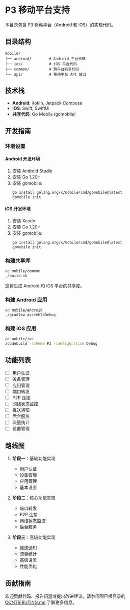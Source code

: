 # P3 移动平台支持

本目录包含 P3 移动平台（Android 和 iOS）的实现代码。

## 目录结构

```
mobile/
├── android/        # Android 平台代码
├── ios/            # iOS 平台代码
├── common/         # 跨平台共享代码
└── api/            # 移动平台 API 接口
```

## 技术栈

- **Android**: Kotlin, Jetpack Compose
- **iOS**: Swift, SwiftUI
- **共享代码**: Go Mobile (gomobile)

## 开发指南

### 环境设置

#### Android 开发环境

1. 安装 Android Studio
2. 安装 Go 1.20+
3. 安装 gomobile:
   ```bash
   go install golang.org/x/mobile/cmd/gomobile@latest
   gomobile init
   ```

#### iOS 开发环境

1. 安装 Xcode
2. 安装 Go 1.20+
3. 安装 gomobile:
   ```bash
   go install golang.org/x/mobile/cmd/gomobile@latest
   gomobile init
   ```

### 构建共享库

```bash
cd mobile/common
./build.sh
```

这将生成 Android 和 iOS 平台的共享库。

### 构建 Android 应用

```bash
cd mobile/android
./gradlew assembleDebug
```

### 构建 iOS 应用

```bash
cd mobile/ios
xcodebuild -scheme P3 -configuration Debug
```

## 功能列表

- [ ] 用户认证
- [ ] 设备管理
- [ ] 应用管理
- [ ] 端口转发
- [ ] P2P 连接
- [ ] 网络状态监控
- [ ] 推送通知
- [ ] 后台服务
- [ ] 流量统计
- [ ] 设置管理

## 路线图

1. **阶段一**：基础功能实现
   - 用户认证
   - 设备管理
   - 应用管理
   - 基本设置

2. **阶段二**：核心功能实现
   - 端口转发
   - P2P 连接
   - 网络状态监控
   - 后台服务

3. **阶段三**：高级功能实现
   - 推送通知
   - 流量统计
   - 高级设置
   - 性能优化

## 贡献指南

欢迎贡献代码、报告问题或提出改进建议。请参阅项目根目录的 [CONTRIBUTING.md](../CONTRIBUTING.md) 了解更多信息。
